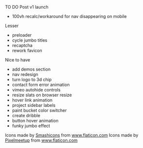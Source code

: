 TO DO
Post v1 launch
* 100vh recalc/workaround for nav disappearing on mobile

Lesser
* preloader
* cycle jumbo titles
* recaptcha
* rework favicon

Nice to have
* add demos section
* nav redesign
* turn logo to 3d chip
* contact form error animation
* vimeo autohide controls
* resize slats on browser resize
* hover link animation
* project sidebar labels
* paint bucket color switcher
* create dribble
* button hover animation
* funky jumbo effect

Icons made by <a href="https://www.flaticon.com/authors/smashicons" title="Smashicons">Smashicons</a> from <a href="https://www.flaticon.com/" title="Flaticon"> www.flaticon.com</a>
Icons made by <a href="https://www.flaticon.com/authors/pixelmeetup" title="Pixelmeetup">Pixelmeetup</a> from <a href="https://www.flaticon.com/" title="Flaticon"> www.flaticon.com</a>